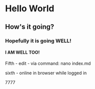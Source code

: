 # Hello World
## How's it going?
### Hopefully it is going WELL!
#### I AM WELL TOO!
Fifth - edit - via command:  nano index.md

sixth - online in browser while logged in

7777
